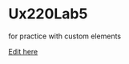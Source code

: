 # Ux220Lab5
for practice with custom elements

[Edit here](https://diy-pwa.dev/~/gh/LianaV27/Ux220Lab5)
